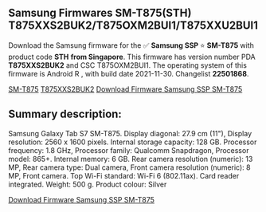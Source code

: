 <h2>Samsung Firmwares SM-T875(STH) T875XXS2BUK2/T875OXM2BUI1/T875XXU2BUI1</h2>
Download the Samsung firmware for the ✅ <strong>Samsung SSP </strong> ⭐ <strong>SM-T875</strong> with product code <strong>STH</strong> <strong> from Singapore</strong>. This firmware has version number PDA <strong>T875XXS2BUK2</strong> and CSC T875OXM2BUI1. The operating system of this firmware is Android R , with build date 2021-11-30. Changelist <strong>22501868</strong>.


[SM-T875](https://samfirm.shop/samsung/model/SM-T875)
[T875XXS2BUK2](https://samfirm.shop/samsung/pda/T875XXS2BUK2)
[Download Firmware Samsung SSP SM-T875](https://samfirm.shop/samsung/firmware/479135)
<h2>Summary description:</h2>
<p>Samsung Galaxy Tab S7 SM-T875. Display diagonal: 27.9 cm (11"), Display resolution: 2560 x 1600 pixels. Internal storage capacity: 128 GB. Processor frequency: 1.8 GHz, Processor family: Qualcomm Snapdragon, Processor model: 865+. Internal memory: 6 GB. Rear camera resolution (numeric): 13 MP, Rear camera type: Dual camera, Front camera resolution (numeric): 8 MP, Front camera. Top Wi-Fi standard: Wi-Fi 6 (802.11ax). Card reader integrated. Weight: 500 g. Product colour: Silver</p>


[Download Firmware Samsung SSP SM-T875](https://samfirm.shop/samsung/firmware/479135)
